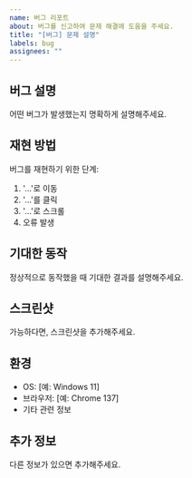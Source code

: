 ```yaml
---
name: 버그 리포트
about: 버그를 신고하여 문제 해결에 도움을 주세요.
title: "[버그] 문제 설명"
labels: bug
assignees: ""
---
```


## 버그 설명

어떤 버그가 발생했는지 명확하게 설명해주세요.

## 재현 방법

버그를 재현하기 위한 단계:

1. '...'로 이동
2. '...'를 클릭
3. '...'로 스크롤
4. 오류 발생

## 기대한 동작

정상적으로 동작했을 때 기대한 결과를 설명해주세요.

## 스크린샷

가능하다면, 스크린샷을 추가해주세요.

## 환경

- OS: [예: Windows 11]
- 브라우저: [예: Chrome 137]
- 기타 관련 정보

## 추가 정보

다른 정보가 있으면 추가해주세요.
